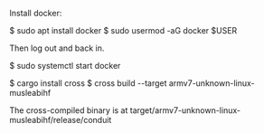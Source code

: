 Install docker:

$ sudo apt install docker
$ sudo usermod -aG docker $USER

Then log out and back in.

$ sudo systemctl start docker

$ cargo install cross
$ cross build --target armv7-unknown-linux-musleabihf

The cross-compiled binary is at target/armv7-unknown-linux-musleabihf/release/conduit
